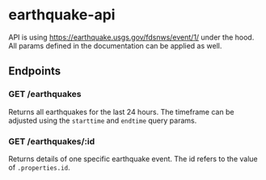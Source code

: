 # earthquake-api

API is using https://earthquake.usgs.gov/fdsnws/event/1/ under the hood. All params defined in the documentation can be applied as well.

## Endpoints

### GET /earthquakes

Returns all earthquakes for the last 24 hours. The timeframe can be adjusted using the `starttime` and `endtime` query params.

### GET /earthquakes/:id

Returns details of one specific earthquake event. The id refers to the value of `.properties.id`.